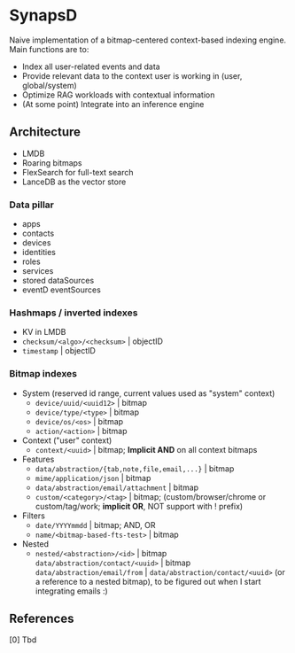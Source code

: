 # SynapsD

Naive implementation of a bitmap-centered context-based indexing engine.  
Main functions are to:

- Index all user-related events and data
- Provide relevant data to the context user is working in (user, global/system)
- Optimize RAG workloads with contextual information
- (At some point) Integrate into an inference engine

## Architecture

- LMDB
- Roaring bitmaps
- FlexSearch for full-text search
- LanceDB as the vector store

### Data pillar

- apps
- contacts
- devices
- identities
- roles
- services
- stored dataSources
- eventD eventSources

### Hashmaps / inverted indexes

- KV in LMDB
- `checksum/<algo>/<checksum>` | objectID
- `timestamp` | objectID

### Bitmap indexes

- System (reserved id range, current values used as "system" context)
  - `device/uuid/<uuid12>` | bitmap
  - `device/type/<type>` | bitmap
  - `device/os/<os>` | bitmap
  - `action/<action>` | bitmap
- Context ("user" context)
  - `context/<uuid>` | bitmap; **Implicit AND** on all context bitmaps
- Features
  - `data/abstraction/{tab,note,file,email,...}` | bitmap
  - `mime/application/json` | bitmap
  - `data/abstraction/email/attachment` | bitmap  
  - `custom/<category>/<tag>` | bitmap; (custom/browser/chrome or custom/tag/work; **implicit OR**, NOT support with ! prefix)  
- Filters
  - `date/YYYYmmdd` | bitmap; AND, OR
  - `name/<bitmap-based-fts-test>` | bitmap
- Nested
  - `nested/<abstraction>/<id>` | bitmap
    `data/abstraction/contact/<uuid>` | bitmap
    `data/abstraction/email/from` | `data/abstraction/contact/<uuid>` (or a reference to a nested bitmap), to be figured out when I start integrating emails :)

## References

[0] Tbd
